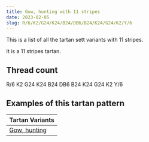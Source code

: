 ```yaml
---
title: Gow, hunting with 11 stripes
date: 2023-02-05
slug: R/6/K2/G24/K24/B24/DB6/B24/K24/G24/K2/Y/6
---
```

This is a list of all the tartan sett variants with 11 stripes.

It is a 11 stripes tartan.


## Thread count
R/6 K2 G24 K24 B24 DB6 B24 K24 G24 K2 Y/6

## Examples of this tartan pattern

| Tartan Variants |
|---------------|
| [Gow, hunting](/variants/r/6/k2/g24/k24/b24/db6/b24/k24/g24/k2/y/6-b304080-db000050-g008000-k000000-rc00000-yf0c000)||
